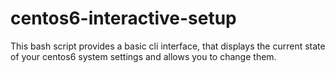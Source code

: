 # centos6-interactive-setup
This bash script provides a basic cli interface, that displays the current state of your centos6 system settings and allows you to change them.
